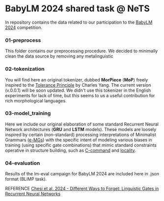 ﻿# BabyLM 2024 shared task @ NeTS 

In repository contains the data related to our participation to the [BabyLM 2024](https://babylm.github.io/) competition.

### 01-preprocess
This folder contains our preprocessing procedure. 
We decided to minimally clean the data source by removing any metalinguistic 

### 02-tokenization
You will find here an original tokenizer, dubbed **MorPiece** (**MoP**) freely inspired to the [Tolerance Principle](https://lingbuzz.net/lingbuzz/004146) by Charles Yang.
The current version (v.0.0.1) will be soon updated. We didn't use this tokenizer in the English experiments for lack of time, but this seems to us a useful contribution for rich morphological languages.

### 03-model_training
Here we include our original elaboration of some standard Recurrent Neural Network architectures (**GRU** and **LSTM** models). These models are loosely inspired by certain (non-standard) processing interpretations of Minimalist Grammars ([e-MGs](https://github.com/cristianochesi/e-MGs)) with the specific intent of modeling various biases in training (using specific gate combinations) that mimic standard constraints operative in structure building, such as [C-command](http://www.glottopedia.org/index.php/C-command) and [locality](http://glottopedia.org/index.php/Locality).

### 04-evaluation
Results of the lm-eval campaign for BabyLM 2024 are included here in .json format (BLiMP task).

REFERENCE
[Chesi et al. 2024 - Different Ways to Forget: Linguistic Gates in Recurrent Neural Networks](https://github.com/cristianochesi/babylm-2024/blob/main/chesi%20et%20al%202024%20-%20two%20ways%20to%20forget%20-%20BabyLM%202024.pdf)
